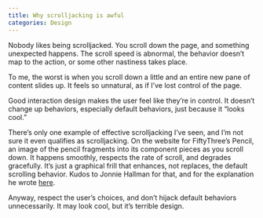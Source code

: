 ```yaml
---
title: Why scrolljacking is awful
categories: Design
---
```


Nobody likes being scrolljacked. You scroll down the page, and something unexpected happens. The scroll speed is abnormal, the behavior doesn’t map to the action, or some other nastiness takes place.

To me, the worst is when you scroll down a little and an entire new pane of content slides up. It feels so unnatural, as if I’ve lost control of the page.

Good interaction design makes the user feel like they’re in control. It doesn’t change up behaviors, especially default behaviors, just because it “looks cool.”

There’s only one example of effective scrolljacking I’ve seen, and I’m not sure it even qualifies as scrolljacking. On the website for FiftyThree’s Pencil, an image of the pencil fragments into its component pieces as you scroll down. It happens smoothly, respects the rate of scroll, and degrades gracefully. It’s just a graphical frill that enhances, not replaces, the default scrolling behavior. Kudos to Jonnie Hallman for that, and for the explanation he wrote [here](http://destroytoday.com/blog/building-the-pencil-page/).

Anyway, respect the user’s choices, and don’t hijack default behaviors unnecessarily. It may look cool, but it’s terrible design.